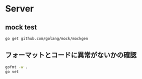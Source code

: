 # Server

## mock test
`go get github.com/golang/mock/mockgen`

## フォーマットとコードに異常がないかの確認
```bash
gofmt -w .
go vet
```
